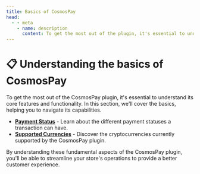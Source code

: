 ```yaml
---
title: Basics of CosmosPay
head:
  - - meta
    - name: description
      content: To get the most out of the plugin, it's essential to understand its core features and functionality
---
```


# 📋 Understanding the basics of CosmosPay

To get the most out of the CosmosPay plugin, it's essential to understand its core features and functionality. In this section, we'll cover the basics, helping you to navigate its capabilities.

- **[Payment Status](payment-status)** - Learn about the different payment statuses a transaction can have.
- **[Supported Currencies](supported-currencies)** - Discover the cryptocurrencies currently supported by the CosmosPay plugin.

By understanding these fundamental aspects of the CosmosPay plugin, you'll be able to streamline your store's operations to provide a better customer experience.